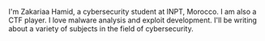 I'm Zakariaa Hamid, a cybersecurity student at INPT, Morocco. I am also a CTF player. I love malware analysis and exploit development. I'll be writing about a variety of subjects in the field of cybersecurity.
